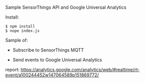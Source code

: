 Sample SensorThings API and Google Universal Analytics

Install:

```
$ npm install
$ nope index.js
```

Sample of:

- Subscribe to SensorThings MQTT

- Send events to Google Universal Analytics

report: https://analytics.google.com/analytics/web/#realtime/rt-event/a100244452w147064589p151869772/

